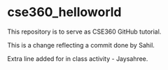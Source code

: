 # cse360_helloworld
This repository is to serve as CSE360 GitHub tutorial.

This is a change reflecting a commit done by Sahil.

Extra line added for in class activity - Jaysahree.
